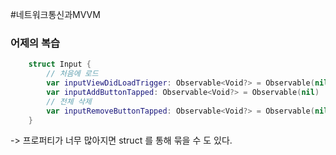 #네트워크통신과MVVM
### 어제의 복습
```swift
    struct Input {
        // 처음에 로드
        var inputViewDidLoadTrigger: Observable<Void?> = Observable(nil)
        var inputAddButtonTapped: Observable<Void?> = Observable(nil)
        // 전체 삭제
        var inputRemoveButtonTapped: Observable<Void?> = Observable(nil)
    }
```

-> 프로퍼티가 너무 많아지면 struct 를 통해 묶을  수 도 있다. 